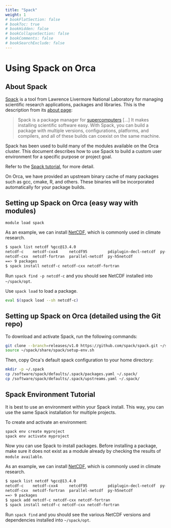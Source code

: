 ```yaml
---
title: "Spack"
weight: 1
# bookFlatSection: false
# bookToc: true
# bookHidden: false
# bookCollapseSection: false
# bookComments: false
# bookSearchExclude: false
---
```


# Using Spack on Orca

## About Spack

[Spack](https://spack.io) is a tool from Lawrence Livermore National Laboratory for managing scientific research applications, packages and libraries.
This is the description from its [about page](https://spack.io/about/):

> Spack is a package manager for [supercomputers](https://en.wikipedia.org/wiki/Supercomputer) [...]
> It makes installing scientific software easy.
> With Spack, you can build a package with multiple versions, configurations, platforms, and compilers, and all of these builds can coexist on the same machine.

Spack has been used to build many of the modules available on the Orca cluster.  This document describes how to
use Spack to build a custom user environment for a specific purpose or project goal.

Refer to the [Spack tutorial](https://spack-tutorial.readthedocs.io/en/latest/tutorial_basics.html#), for more
detail.

On Orca, we have provided an upstream binary cache of many packages such as gcc, cmake, R,
and others. These binaries will be incorporated automatically for your package builds.

## Setting up Spack on Orca (easy way with modules)

```bash
module load spack
```
As an example, we can install [NetCDF](https://www.unidata.ucar.edu/software/netcdf/),
which is commonly used in climate research.
```bash
$ spack list netcdf %gcc@13.4.0
netcdf-c    netcdf-cxx4     netcdf95         pdiplugin-decl-netcdf  py-netcdf4
netcdf-cxx  netcdf-fortran  parallel-netcdf  py-h5netcdf
==> 9 packages
$ spack install netcdf-c netcdf-cxx netcdf-fortran
```
Run `spack find -p netcdf-c` and you should see NetCDF
installed into `~/spack/opt`.

Use `spack load` to load a package.
```bash
eval $(spack load --sh netcdf-c)
```

## Setting up Spack on Orca (detailed using the Git repo)

To download and activate Spack, run the following commands:

```bash
git clone --branch=releases/v1.0 https://github.com/spack/spack.git ~/spack
source ~/spack/share/spack/setup-env.sh
```

Then, copy Orca's default spack configuration to your home directory:

```bash
mkdir -p ~/.spack
cp /software/spack/defaults/.spack/packages.yaml ~/.spack/
cp /software/spack/defaults/.spack/upstreams.yaml ~/.spack/
```

## Spack Environment Tutorial

It is best to use an environment within your Spack install.
This way, you can use the same Spack installation for multiple projects.

To create and activate an environment:
```bash
spack env create myproject
spack env activate myproject
```

Now you can use Spack to install packages.
Before installing a package, make sure it does not exist as a module already
by checking the results of `module available`.

As an example, we can install [NetCDF](https://www.unidata.ucar.edu/software/netcdf/),
which is commonly used in climate research.
```bash
$ spack list netcdf %gcc@13.4.0
netcdf-c    netcdf-cxx4     netcdf95         pdiplugin-decl-netcdf  py-netcdf4
netcdf-cxx  netcdf-fortran  parallel-netcdf  py-h5netcdf
==> 9 packages
$ spack add netcdf-c netcdf-cxx netcdf-fortran
$ spack install netcdf-c netcdf-cxx netcdf-fortran
```

Run `spack find` and you should see the various NetCDF versions and dependencies installed into `~/spack/opt`.
